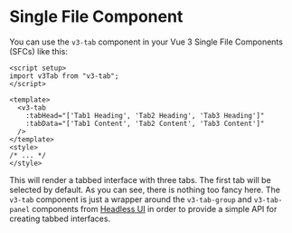 # Single File Component

You can use the `v3-tab` component in your Vue 3 Single File Components (SFCs) like this:

```vue
<script setup>
import v3Tab from "v3-tab";
</script>

<template>
  <v3-tab
    :tabHead="['Tab1 Heading', 'Tab2 Heading', 'Tab3 Heading']"
    :tabData="['Tab1 Content', 'Tab2 Content', 'Tab3 Content']"
  />
</template>
<style>
/* ... */
</style>
```

This will render a tabbed interface with three tabs. The first tab will be selected by default. As you can see, there is nothing too fancy here. The `v3-tab` component is just a wrapper around the `v3-tab-group` and `v3-tab-panel` components from [Headless UI](https://headlessui.dev/) in order to provide a simple API for creating tabbed interfaces.
